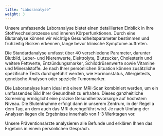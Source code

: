```yaml
---
title: "Laboranalyse"
weight: 3
---
```

Unsere umfassende Laboranalyse bietet einen detaillierten Einblick in Ihre Stoffwechselprozesse und inneren Körperfunktionen. Durch eine Blutanalyse können wir wichtige Gesundheitsparameter bestimmen und frühzeitig Risiken erkennen, lange bevor klinische Symptome auftreten.

Die Standardanalyse umfasst über 40 verschiedene Parameter, darunter Blutbild, Leber- und Nierenwerte, Elektrolyte, Blutzucker, Cholesterin und weitere Fettwerte, Entzündungsmarker, Schilddrüsenwerte sowie Vitamine und Mineralstoffe. Je nach Ihrer persönlichen Situation können zusätzliche spezifische Tests durchgeführt werden, wie Hormonstatus, Allergietests, genetische Analysen oder spezielle Tumormarker.

Die Laboranalyse kann ideal mit einem MRI-Scan kombiniert werden, um ein umfassendes Bild Ihrer Gesundheit zu erhalten. Dieses ganzheitliche Screening ermöglicht eine präzise Gesundheitsvorsorge auf höchstem Niveau. Die Blutentnahme erfolgt dann in unserem Zentrum, in der Regel a dem Tag, an dem auch das MRI durchgeführt wird. Je nach Umfang der Analysen liegen die Ergebnisse innerhalb von 1-3 Werktagen vor.

Unsere Präventionsärzte analysieren alle Befunde und erklären Ihnen das Ergebnis in einem persönlichen Gespräch.
